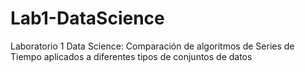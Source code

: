 # Lab1-DataScience
Laboratorio 1 Data Science: Comparación de algoritmos de Series de Tiempo aplicados a diferentes tipos de conjuntos de datos
